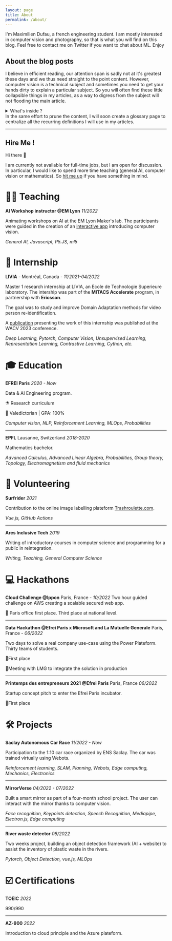 ```yaml
---
layout: page
title: About
permalink: /about/
---
```


I'm Maximilien Dufau, a french engineering student. I am mostly interested in computer vision and photography, so that is what you will find on this blog.
Feel free to contact me on Twitter if you want to chat about ML.
Enjoy

## About the blog posts

I believe in efficient reading, our attention span is sadly not at it's greatest these days and we thus need straight to the point content. However, computer vision is a technical subject and sometimes you need to get your hands dirty to explain a particular subject. So you will often find these little collapsible things in my articles, as a way to digress from the subject will not flooding the main article.

<details>
  <summary> What's inside ?</summary>
$$e^{i\pi}+1=0$$
</details>
In the same effort to prune the content, I will soon create a glossary page to centralize all the recurring definitions I will use in my articles.
  
  
  
----

  
## Hire Me !


Hi there 👋

 I am currently not available for full-time jobs, but I am open for discussion. In particular, I would like to spend more time teaching (general AI, computer vision or mathematics). So [hit me up](https://www.linkedin.com/in/maximilien-dufau) if you have something in mind.

# 👨‍🏫 **Teaching**
**AI Workshop instructor @EM Lyon** *11/2022*

Animating workshops on AI at the EM Lyon Maker's lab. The participants were guided in the creation of an [interactive app](https://editor.p5js.org/Maxew/sketches/y5JLdjh_g) introducing computer vision.

*General AI, Javascript, P5.JS, ml5*


# 👔 **Internship**

**LIVIA** - Montréal, Canada - *11/2021-04/2022*

Master 1 research internship at LIVIA, an Ecole de Technologie Superieure laboratory. The intership was part of the **MITACS Accelerate** program, in partnership with **Ericsson**.

The goal was to study and improve Domain Adaptation methods for video person re-identification.

A [publication](https://arxiv.org/abs/2211.03626) presenting the work of this internship was published at the WACV 2023 conference.

*Deep Learning, Pytorch, Computer Vision, Unsupervised Learning, Representation Learning, Contrastive Learning, Cython, etc.*

# 🎓 **Education**
**EFREI Paris** *2020 - Now*

Data & AI Engineering program. 

⚗  Research curriculum 

🥇 Valedictorian | GPA: 100%

*Computer vision, NLP, Reinforcement Learning, MLOps, Probabilities*

----

**EPFL** Lausanne, Switzerland *2018-2020*

Mathematics bachelor.

*Advanced Calculus, Advanced Linear Algebra, Probabilities, Group theory, Topology, Electromagnetism and fluid mechanics*

# 🦾 **Volunteering**

**Surfrider** *2021*

Contribution to the online image labelling plateform [Trashroulette.com](https://www.trashroulette.com/).

*Vue.js, GitHub Actions*

---

**Ares Inclusive Tech** *2019*

Writing of introductory courses in computer science and programming for a public in reintegration.

*Writing, Teaching, General Computer Science*



# 💻 **Hackathons**

**Cloud Challenge @Ippon** Paris, France - *10/2022*
Two hour guided challenge on AWS creating a scalable secured web app.

🥇 Paris office first place. Third place at national level.

----

**Data Hackathon @Efrei Paris x Microsoft and La Mutuelle Generale** Paris, France - *06/2022*

Two days to solve a real company use-case using the Power Plateform. Thirty teams of students.

🥇First place

🤝Meeting with LMG to integrate the solution in production

---

**Printemps des entrepreneurs 2021 @Efrei Paris** Paris, France *06/2022*

Startup concept pitch to enter the Efrei Paris incubator.

🥇First place


# 🛠️ **Projects**
**Saclay Autonomous Car Race** *11/2022 - Now*

Participation to the 1:10 car race organized by ENS Saclay. The car was trained virtually using Webots.

*Reinforcement learning, SLAM, Planning, Webots, Edge computing, Mechanics, Electronics*

----

**MirrorVerse** *04/2022 - 07/2022*

Built a smart mirror as part of a four-month school project. The user can interact with the mirror thanks to computer vision.

*Face recognition, Keypoints detection, Speech Recognition, Mediapipe, Electron.js, Edge computing*

----

**River waste detector** *08/2022*

Two weeks project, building an object detection framework (AI + website) to assist the inventory of plastic waste in the rivers.

*Pytorch, Object Detection, vue.js, MLOps*


# ☑️ **Certifications**
**TOEIC** *2022*

990/990

----
**AZ-900** *2022*

Introduction to cloud principle and the Azure plateform.

